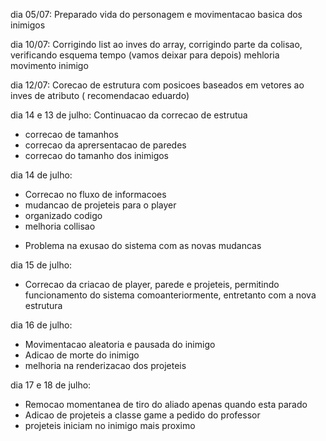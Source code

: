dia 05/07:
  Preparado vida do personagem e movimentacao basica dos inimigos


dia 10/07:
    Corrigindo list ao inves do array, corrigindo parte da colisao, verificando esquema tempo (vamos deixar para depois)
    mehloria movimento inimigo


dia 12/07:
  Corecao de estrutura com posicoes baseados em vetores ao inves de atributo ( recomendacao eduardo)

dia 14 e 13 de julho:
  Continuacao da correcao de estrutua 
   * correcao de tamanhos
   * correcao da aprersentacao de paredes 
   * correcao do tamanho dos inimigos

dia 14 de julho:
   * Correcao no fluxo de informacoes
   * mudancao de projeteis para o player
   * organizado codigo
   * melhoria collisao 
   - Problema na exusao do sistema com as novas mudancas

dia 15 de julho:
   * Correcao da criacao de player, parede e projeteis, permitindo funcionamento do sistema comoanteriormente, entretanto com a nova estrutura

dia 16 de julho: 
   * Movimentacao aleatoria e pausada do inimigo
   * Adicao de morte do inimigo
   * melhoria na renderizacao dos projeteis

dia 17 e 18 de julho:
   * Remocao momentanea de tiro do aliado apenas quando esta parado
   * Adicao de projeteis a classe game a pedido do professor
   * projeteis iniciam no inimigo mais proximo